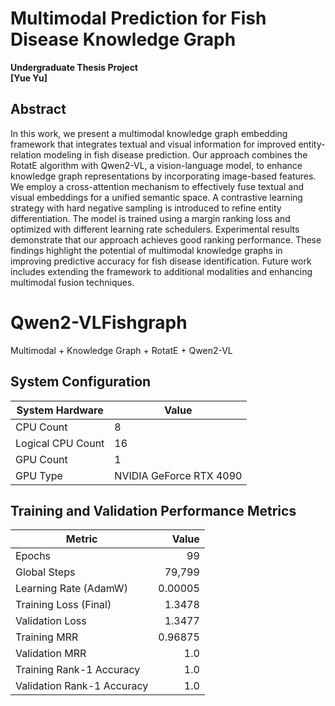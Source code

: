 # Multimodal Prediction for Fish Disease Knowledge Graph

**Undergraduate Thesis Project**  
**[Yue Yu]**  

## Abstract

In this work, we present a multimodal knowledge graph embedding framework that integrates textual and visual information for improved entity-relation modeling in fish disease prediction. Our approach combines the RotatE algorithm with Qwen2-VL, a vision-language model, to enhance knowledge graph representations by incorporating image-based features. We employ a cross-attention mechanism to effectively fuse textual and visual embeddings for a unified semantic space. A contrastive learning strategy with hard negative sampling is introduced to refine entity differentiation. The model is trained using a margin ranking loss and optimized with different learning rate schedulers. Experimental results demonstrate that our approach achieves good ranking performance. These findings highlight the potential of multimodal knowledge graphs in improving predictive accuracy for fish disease identification. Future work includes extending the framework to additional modalities and enhancing multimodal fusion techniques.

# Qwen2-VLFishgraph
Multimodal + Knowledge Graph + RotatE + Qwen2-VL

## System Configuration

| System Hardware    | Value                     |
|--------------------|--------------------------|
| CPU Count         | 8                          |
| Logical CPU Count | 16                         |
| GPU Count        | 1                          |
| GPU Type         | NVIDIA GeForce RTX 4090    |

## Training and Validation Performance Metrics

| Metric                      | Value   |
|-----------------------------|--------:|
| Epochs                      | 99      |
| Global Steps                | 79,799  |
| Learning Rate (AdamW)       | 0.00005 |
| Training Loss (Final)       | 1.3478  |
| Validation Loss             | 1.3477  |
| Training MRR                | 0.96875 |
| Validation MRR              | 1.0     |
| Training Rank-1 Accuracy    | 1.0     |
| Validation Rank-1 Accuracy  | 1.0     |

